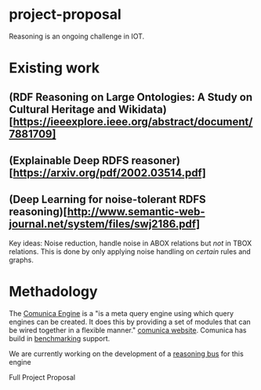 # project-proposal

Reasoning is an ongoing challenge in IOT.

# Existing work
## (RDF Reasoning on Large Ontologies: A Study on Cultural Heritage and Wikidata)[https://ieeexplore.ieee.org/abstract/document/7881709]

## (Explainable Deep RDFS reasoner)[https://arxiv.org/pdf/2002.03514.pdf]

## (Deep Learning for noise-tolerant RDFS reasoning)[http://www.semantic-web-journal.net/system/files/swj2186.pdf]

Key ideas:
Noise reduction, handle noise in ABOX relations but *not* in TBOX relations. This is done by only applying noise handling on *certain* rules and graphs.

# Methadology

The [Comunica Engine](https://github.com/comunica/comunica) is a "is a meta query engine using which query engines can be created. It does this by providing a set of modules that can be wired together in a flexible manner." [comunica website](https://comunica.dev/about/). Comunica has build in [benchmarking](https://github.com/comunica/comunica#benchmarking) support.

We are currently working on the development of a [reasoning bus](https://github.com/comunica/comunica-feature-reasoning) for this engine



Full Project Proposal



